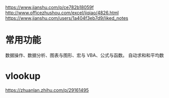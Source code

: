 https://www.jianshu.com/p/ce782b18059f
http://www.officezhushou.com/excel/jiqiao/4826.html
https://www.jianshu.com/users/1a404f3eb7d9/liked_notes

# 常用功能

数据操作、数据分析、图表与图形、宏与 VBA、公式与函数。
自动求和和平均数

# vlookup

https://zhuanlan.zhihu.com/p/29161495
